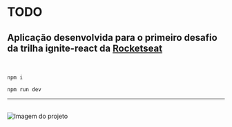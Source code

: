 # TODO

## Aplicação desenvolvida para o primeiro desafio da trilha ignite-react da <a href="https://www.rocketseat.com.br">Rocketseat<a>

<br/>


```
npm i
```
```
npm run dev
```

---

<br/>

<div>
    <img style="" src="https://user-images.githubusercontent.com/88351152/209196233-b49546ec-0ccf-4c0c-91c0-c2f3b4dca8cd.png" alt="Imagem do projeto"/>
</div>

